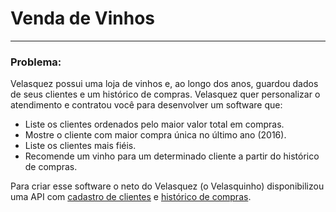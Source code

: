 # Venda de Vinhos

---

### Problema:

Velasquez possui uma loja de vinhos e, ao longo dos anos, guardou dados de seus clientes e um histórico de compras. Velasquez quer personalizar o atendimento e contratou você para desenvolver um software que:

- Liste os clientes ordenados pelo maior valor total em compras.
- Mostre o cliente com maior compra única no último ano (2016).
- Liste os clientes mais fiéis.
- Recomende um vinho para um determinado cliente a partir do histórico de compras.

Para criar esse software o neto do Velasquez (o Velasquinho) disponibilizou uma API com [cadastro de clientes](http://www.mocky.io/v2/598b16291100004705515ec5) e [histórico de compras](http://www.mocky.io/v2/598b16861100004905515ec7).
